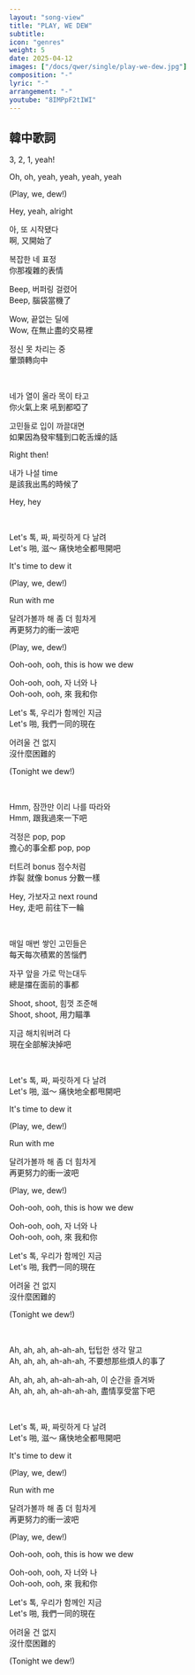 ```yaml
---
layout: "song-view"
title: "PLAY, WE DEW"
subtitle:
icon: "genres"
weight: 5
date: 2025-04-12
images: ["/docs/qwer/single/play-we-dew.jpg"]
composition: "-"
lyric: "-"
arrangement: "-"
youtube: "8IMPpF2tIWI"
---
```


## 韓中歌詞

3, 2, 1, yeah!  

Oh, oh, yeah, yeah, yeah, yeah  

(Play, we, dew!)  

Hey, yeah, alright  

아, 또 시작됐다  
啊, 又開始了  

복잡한 네 표정  
你那複雜的表情  

Beep, 버퍼링 걸렸어  
Beep, 腦袋當機了  

Wow, 끝없는 딜에  
Wow, 在無止盡的交易裡  

정신 못 차리는 중  
暈頭轉向中  

<br>

네가 열이 올라 목이 타고  
你火氣上來 吼到都啞了  

고민들로 입이 까끌대면  
如果因為發牢騷到口乾舌燥的話  

Right then!  

내가 나설 time  
是該我出馬的時候了  

Hey, hey  

<br>

Let's 톡, 짜, 짜릿하게 다 날려  
Let's 啪, 滋～ 痛快地全都甩開吧  

It's time to dew it  

(Play, we, dew!)  

Run with me  

달려가볼까 해 좀 더 힘차게  
再更努力的衝一波吧  

(Play, we, dew!)  

Ooh-ooh, ooh, this is how we dew  

Ooh-ooh, ooh, 자 너와 나  
Ooh-ooh, ooh, 來 我和你  

Let's 톡, 우리가 함께인 지금  
Let's 啪, 我們一同的現在  

어려울 건 없지  
沒什麼困難的  

(Tonight we dew!)  

<br>

Hmm, 잠깐만 이리 나를 따라와  
Hmm, 跟我過來一下吧  

걱정은 pop, pop  
擔心的事全都 pop, pop  

터트려 bonus 점수처럼  
炸裂 就像 bonus 分數一樣  

Hey, 가보자고 next round  
Hey, 走吧 前往下一輪  

<br>

매일 매번 쌓인 고민들은  
每天每次積累的苦惱們  

자꾸 앞을 가로 막는대두  
總是擋在面前的事都  

Shoot, shoot, 힘껏 조준해  
Shoot, shoot, 用力瞄準  

지금 해치워버려 다  
現在全部解決掉吧  

<br>

Let's 톡, 짜, 짜릿하게 다 날려  
Let's 啪, 滋～ 痛快地全都甩開吧  

It's time to dew it  

(Play, we, dew!)  

Run with me  

달려가볼까 해 좀 더 힘차게  
再更努力的衝一波吧  

(Play, we, dew!)  

Ooh-ooh, ooh, this is how we dew  

Ooh-ooh, ooh, 자 너와 나  
Ooh-ooh, ooh, 來 我和你  

Let's 톡, 우리가 함께인 지금  
Let's 啪, 我們一同的現在  

어려울 건 없지  
沒什麼困難的  

(Tonight we dew!)  

<br>

Ah, ah, ah, ah-ah-ah, 텁텁한 생각 말고  
Ah, ah, ah, ah-ah-ah, 不要想那些煩人的事了  

Ah, ah, ah, ah-ah-ah-ah, 이 순간을 즐겨봐  
Ah, ah, ah, ah-ah-ah-ah, 盡情享受當下吧  

<br>

Let's 톡, 짜, 짜릿하게 다 날려  
Let's 啪, 滋～ 痛快地全都甩開吧  

It's time to dew it  

(Play, we, dew!)  

Run with me  

달려가볼까 해 좀 더 힘차게  
再更努力的衝一波吧  

(Play, we, dew!)  

Ooh-ooh, ooh, this is how we dew  

Ooh-ooh, ooh, 자 너와 나  
Ooh-ooh, ooh, 來 我和你  

Let's 톡, 우리가 함께인 지금  
Let's 啪, 我們一同的現在  

어려울 건 없지  
沒什麼困難的  

(Tonight we dew!)  
